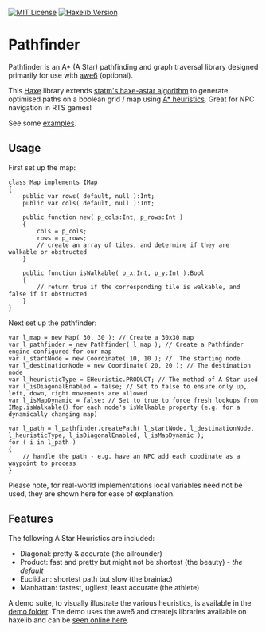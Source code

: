 [![MIT License](https://img.shields.io/badge/license-MIT-blue.svg?style=flat)](LICENSE) [![Haxelib Version](https://img.shields.io/badge/haxelib-v0.2.18-blue.svg)](http://lib.haxe.org/p/pathfinder)

# Pathfinder
Pathfinder is an A* (A Star) pathfinding and graph traversal library designed primarily for use with [awe6](http://awe6.org) (optional).

This [Haxe](http://haxe.org) library extends [statm's haxe-astar algorithm](https://github.com/statm/haxe-astar) to generate optimised paths on a boolean grid / map using [A* heuristics](https://en.wikipedia.org/wiki/A*_search_algorithm).  Great for NPC navigation in RTS games!

See some [examples](http://hypersurge.github.io/pathfinder/).

## Usage

First set up the map:
```
class Map implements IMap
{	
	public var rows( default, null ):Int;
	public var cols( default, null ):Int;

	public function new( p_cols:Int, p_rows:Int )
	{
		cols = p_cols;
		rows = p_rows;
		// create an array of tiles, and determine if they are walkable or obstructed
	}
	
	public function isWalkable( p_x:Int, p_y:Int ):Bool
	{
		// return true if the corresponding tile is walkable, and false if it obstructed
	}
}
```
Next set up the pathfinder:
```
var l_map = new Map( 30, 30 ); // Create a 30x30 map
var l_pathfinder = new Pathfinder( l_map ); // Create a Pathfinder engine configured for our map
var l_startNode = new Coordinate( 10, 10 ); // 	The starting node
var l_destinationNode = new Coordinate( 20, 20 ); // The destination node
var l_heuristicType = EHeuristic.PRODUCT; // The method of A Star used
var l_isDiagonalEnabled = false; // Set to false to ensure only up, left, down, right movements are allowed
var l_isMapDynamic = false; // Set to true to force fresh lookups from IMap.isWalkable() for each node's isWalkable property (e.g. for a dynamically changing map)

var l_path = l_pathfinder.createPath( l_startNode, l_destinationNode, l_heuristicType, l_isDiagonalEnabled, l_isMapDynamic );
for ( i in l_path )
{
	// handle the path - e.g. have an NPC add each coodinate as a waypoint to process
}
```

Please note, for real-world implementations local variables need not be used, they are shown here for ease of explanation.

## Features

The following A Star Heuristics are included:
	
 * Diagonal: pretty & accurate (the allrounder)
 * Product: fast and pretty but might not be shortest (the beauty) - *the default*
 * Euclidian: shortest path but slow (the brainiac)
 * Manhattan: fastest, ugliest, least accurate (the athlete)

A demo suite, to visually illustrate the various heuristics, is available in the [demo folder](https://github.com/hypersurge/pathfinder/tree/master/demo).  The demo uses the awe6 and createjs libraries available on haxelib and can be [seen online here](http://hypersurge.github.io/pathfinder/).

